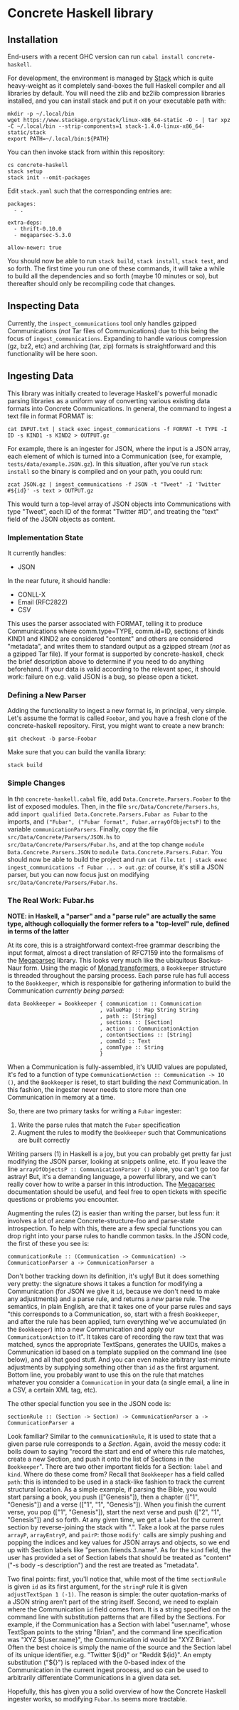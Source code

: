 # Concrete Haskell library

## Installation

End-users with a recent GHC version can run `cabal install concrete-haskell`.  

For development, the environment is managed by [Stack](https://docs.haskellstack.org/en/stable/README/) which is quite heavy-weight as it completely sand-boxes the full Haskell compiler and all libraries by default.  You will need the zlib and bz2lib compression libraries installed, and you can install stack and put it on your executable path with:

```
mkdir -p ~/.local/bin
wget https://www.stackage.org/stack/linux-x86_64-static -O - | tar xpz -C ~/.local/bin --strip-components=1 stack-1.4.0-linux-x86_64-static/stack
export PATH=~/.local/bin:${PATH}
```

You can then invoke stack from within this repository:

```
cs concrete-haskell
stack setup
stack init --omit-packages
```

Edit `stack.yaml` such that the corresponding entries are:

```
packages:
  - .

extra-deps:
  - thrift-0.10.0
  - megaparsec-5.3.0

allow-newer: true
```

You should now be able to run `stack build`, `stack install`, `stack test`, and so forth.  The first time you run one of these commands, it will take a while to build all the dependencies and so forth (maybe 10 minutes or so), but thereafter should only be recompiling code that changes.

## Inspecting Data

Currently, the `inspect_communications` tool only handles gzipped Communications (*not* Tar files of Communications) due to this being the focus of `ingest_communications`.  Expanding to handle various compression (gz, bz2, etc) and archiving (tar, zip) formats is straightforward and this functionality will be here soon.

## Ingesting Data

This library was initially created to leverage Haskell's powerful monadic parsing libraries as a uniform way of converting various existing data formats into Concrete Communications.  In general, the command to ingest a text file in format FORMAT is:

```
cat INPUT.txt | stack exec ingest_communications -f FORMAT -t TYPE -I ID -s KIND1 -s KIND2 > OUTPUT.gz
```

For example, there is an ingester for JSON, where the input is a JSON array, each element of which is turned into a Communication (see, for example, `tests/data/example.JSON.gz`).  In this situation, after you've run `stack install` so the binary is compiled and on your path, you could run:

```
zcat JSON.gz | ingest_communications -f JSON -t "Tweet" -I 'Twitter #${id}' -s text > OUTPUT.gz
```

This would turn a top-level array of JSON objects into Communications with type "Tweet", each ID of the format "Twitter #ID", and treating the "text" field of the JSON objects as content.

### Implementation State

It currently handles:

*  JSON

In the near future, it should handle:

*  CONLL-X
*  Email (RFC2822)
*  CSV


This uses the parser associated with FORMAT, telling it to produce Communications where comm.type=TYPE, comm.id=ID, sections of kinds KIND1 and KIND2 are considered "content" and others are considered "metadata", and writes them to standard output as a gzipped stream (*not* as a gzipped Tar file).  If your format is supported by concrete-haskell, check the brief description above to determine if you need to do anything beforehand.  If your data is valid according to the relevant spec, it should work: failure on e.g. valid JSON is a bug, so please open a ticket.

### Defining a New Parser

Adding the functionality to ingest a new format is, in principal, very simple.  Let's assume the format is called `Foobar`, and you have a fresh clone of the concrete-haskell repository.  First, you might want to create a new branch:

```
git checkout -b parse-Foobar
```

Make sure that you can build the vanilla library:

```
stack build
```

### Simple Changes

In the `concrete-haskell.cabal` file, add `Data.Concrete.Parsers.Foobar` to the list of exposed modules.  Then, in the file `src/Data/Concrete/Parsers.hs`, add `import qualified Data.Concrete.Parsers.Fubar as Fubar` to the imports, and `("Fubar", ("Fubar format", Fubar.arrayOfObjectsP)` to the variable `communicationParsers`.  Finally, copy the file `src/Data/Concrete/Parsers/JSON.hs` to `src/Data/Concrete/Parsers/Fubar.hs`, and at the top change `module Data.Concrete.Parsers.JSON` to `module Data.Concrete.Parsers.Fubar`.  You should now be able to build the project and run `cat file.txt | stack exec ingest_communications -f Fubar ... > out.gz`: of course, it's still a JSON parser, but you can now focus just on modifying `src/Data/Concrete/Parsers/Fubar.hs`.

### The Real Work: Fubar.hs

**NOTE: in Haskell, a "parser" and a "parse rule" are actually the same type, although colloquially the former refers to a "top-level" rule, defined in terms of the latter**

At its core, this is a straightforward context-free grammar describing the input format, almost a direct translation of RFC7159 into the formalisms of the [Megaparsec](https://hackage.haskell.org/package/megaparsec-5.3.0/docs/Text-Megaparsec.html) library.  This looks very much like the ubiquitous Backus-Naur form.  Using the magic of [Monad transformers](https://hackage.haskell.org/package/mtl), a `Bookkeeper` structure is threaded throughout the parsing process.  Each parse rule has full access to the `Bookkeeper`, which is responsible for gathering information to build the Communication *currently being parsed*:

```
data Bookkeeper = Bookkeeper { communication :: Communication
                             , valueMap :: Map String String
                             , path :: [String]
                             , sections :: [Section]
                             , action :: CommunicationAction
                             , contentSections :: [String]
                             , commId :: Text
                             , commType :: String
                             }
```

When a Communication is fully-assembled, it's UUID values are populated, it's fed to a function of type `CommunicationAction :: Communication -> IO ()`, and the `Bookkeeper` is reset, to start building the *next* Communication.  In this fashion, the ingester never needs to store more than one Communication in memory at a time.

So, there are two primary tasks for writing a `Fubar` ingester:

1.  Write the parse rules that match the `Fubar` specification
2.  Augment the rules to modify the `Bookkeeper` such that Communications are built correctly

Writing parsers (1) in Haskell is a joy, but you can probably get pretty far just modifying the JSON parser, looking at snippets online, etc.  If you leave the line `arrayOfObjectsP :: CommunicationParser ()` alone, you can't go too far astray!  But, it's a demanding language, a powerful library, and we can't really cover how to write a parser in this introduction.  The [Megaparsec](https://hackage.haskell.org/package/megaparsec-5.3.0/docs/Text-Megaparsec.html) documentation should be useful, and feel free to open tickets with specific questions or problems you encounter.

Augmenting the rules (2) is easier than writing the parser, but less fun: it involves a lot of arcane Concrete-structure-foo and parse-state introspection.  To help with this, there are a few special functions you can drop right into your parse rules to handle common tasks.  In the JSON code, the first of these you see is:

```
communicationRule :: (Communication -> Communication) -> CommunicationParser a -> CommunicationParser a
```

Don't bother tracking down its definition, it's ugly!  But it does something very pretty: the signature shows it takes a function for modifying a Communication (for JSON we give it `id`, because we don't need to make any adjustments) and a parse rule, and returns a *new* parse rule.  The semantics, in plain English, are that it takes one of your parse rules and says "this corresponds to a Communication, so, start with a fresh `Bookkeeper`, and after the rule has been applied, turn everything we've accumulated (in the `Bookkeeper`) into a new Communication and apply our `CommunicationAction` to it".  It takes care of recording the raw text that was matched, syncs the appropriate TextSpans, generates the UUIDs, makes a Communication id based on a template supplied on the command line (see below), and all that good stuff.  And you can even make arbitrary last-minute adjustments by supplying something other than `id` as the first argument.  Bottom line, you probably want to use this on the rule that matches whatever you consider a `Communication` in your data (a single email, a line in a CSV, a certain XML tag, etc).

The other special function you see in the JSON code is:

```
sectionRule :: (Section -> Section) -> CommunicationParser a -> CommunicationParser a
```

Look familiar?  Similar to the `communicationRule`, it is used to state that a given parse rule corresponds to a *Section*.  Again, avoid the messy code: it boils down to saying "record the start and end of where this rule matches, create a new Section, and push it onto the list of Sections in the `Bookkeeper`".  There are two other important fields for a Section: `label` and `kind`.  Where do these come from?  Recall that `Bookkeeper` has a field called `path`: this is intended to be used in a stack-like fashion to track the current structural location.  As a simple example, if parsing the Bible, you would start parsing a book, you push (["Genesis"]), then a chapter (["1", "Genesis"]) and a verse (["1", "1", "Genesis"]).  When you finish the current verse, you pop (["1", "Genesis"]), start the next verse and push (["2", "1", "Genesis"]) and so forth.  At any given time, we get a `label` for the current section by reverse-joining the stack with ".".  Take a look at the parse rules `arrayP`, `arrayEntryP`, and `pairP`: those `modify'` calls are simply pushing and popping the indices and key values for JSON arrays and objects, so we end up with Section labels like "person.friends.3.name".  As for the `kind` field, the user has provided a set of Section labels that should be treated as "content" ("-s body -s description") and the rest are treated as "metadata".

Two final points: first, you'll notice that, while most of the time `sectionRule` is given `id` as its first argument, for the `stringP` rule it is given `adjustTextSpan 1 (-1)`.  The reason is simple: the outer quotation-marks of a JSON string aren't part of the string itself.  Second, we need to explain where the Communication `id` field comes from.  It is a string specified on the command line with substitution patterns that are filled by the Sections.  For example, if the Communication has a Section with label "user.name", whose TextSpan points to the string "Brian", and the command line specification was "XYZ ${user.name}", the Communication id would be "XYZ Brian".  Often the best choice is simply the name of the source and the Section label of its unique identifier, e.g. "Twitter ${id}" or "Reddit ${id}".  An empty substitution ("${}") is replaced with the 0-based index of the Communication in the current ingest process, and so can be used to arbitrarily differentiate Communications in a given data set.

Hopefully, this has given you a solid overview of how the Concrete Haskell ingester works, so modifying `Fubar.hs` seems more tractable.
